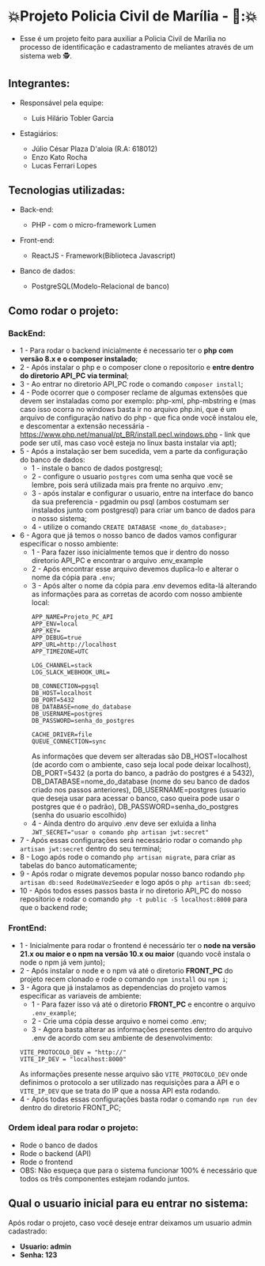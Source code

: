 # :boom:Projeto Policia Civil de Marília - :police_officer:::boom:

- Esse é um projeto feito para auxiliar a Policia Civil de Marília no processo de identificação e cadastramento de meliantes através de um sistema web :detective:.

## Integrantes:

- Responsável pela equipe:
  - Luis Hilário Tobler Garcia

- Estagiários:
  - Júlio César Plaza D'aloia (R.A: 618012)
  - Enzo Kato Rocha
  - Lucas Ferrari Lopes

## Tecnologias utilizadas: 

- Back-end:
  - PHP - com o micro-framework Lumen

- Front-end:
  - ReactJS - Framework(Biblioteca Javascript)   

- Banco de dados:
  - PostgreSQL(Modelo-Relacional de banco)

## Como rodar o projeto:

### BackEnd:
- 1 - Para rodar o backend inicialmente é necessario ter o **php com versão 8.x e o composer instalado**;
- 2 - Após instalar o php e o composer clone o repositorio e **entre dentro do diretorio API_PC via terminal**;
- 3 - Ao entrar no diretorio API_PC rode o comando `composer install`;
- 4 - Pode ocorrer que o composer reclame de algumas extensões que devem ser instaladas como por exemplo: php-xml, php-mbstring e  (mas caso isso ocorra no windows basta ir no arquivo php.ini, que é um arquivo de configuração nativo do php - que fica onde você instalou ele, e descomentar a extensão necessária - https://www.php.net/manual/pt_BR/install.pecl.windows.php - link que pode ser util, mas caso você esteja no linux basta instalar via apt);
- 5 - Após a instalação ser bem sucedida, vem a parte da configuração do banco de dados:
    -  1 - instale o banco de dados postgresql;
    -  2 - configure o usuario `postgres` com uma senha que você se lembre, pois será utilizada mais pra frente no arquivo .env;
    -  3 - após instalar e configurar o usuario, entre na interface do banco da sua preferencia - pgadmin ou psql (ambos costumam ser instalados junto com postgresql) para criar um banco de dados para o nosso sistema;
    - 4 - utilize o comando `CREATE DATABASE <nome_do_database>;`
- 6 - Agora que já temos o nosso banco de dados vamos configurar especificar o nosso ambiente:
    - 1 - Para fazer isso inicialmente temos que ir dentro do nosso diretorio API_PC e encontrar o arquivo .env_example
    - 2 - Após encontrar esse arquivo devemos duplica-lo e alterar o nome da cópia para `.env`;
    - 3 - Após alter o nome da cópia para .env devemos edita-lá alterando as informações para as corretas de acordo com nosso ambiente local:
      ~~~
      APP_NAME=Projeto_PC_API
      APP_ENV=local
      APP_KEY=
      APP_DEBUG=true
      APP_URL=http://localhost
      APP_TIMEZONE=UTC
      
      LOG_CHANNEL=stack
      LOG_SLACK_WEBHOOK_URL=
      
      DB_CONNECTION=pgsql
      DB_HOST=localhost
      DB_PORT=5432
      DB_DATABASE=nome_do_database
      DB_USERNAME=postgres
      DB_PASSWORD=senha_do_postgres
      
      CACHE_DRIVER=file
      QUEUE_CONNECTION=sync
      ~~~
        As informações que devem ser alteradas são DB_HOST=localhost (de acordo com o ambiente, caso seja local pode deixar localhost), DB_PORT=5432 (a porta do banco, a padrão do postgres é a 5432), DB_DATABASE=nome_do_database (nome do seu banco de dados criado nos passos anteriores), DB_USERNAME=postgres (usuario que deseja usar para acessar o banco, caso queira pode usar o postgres que é o padrão), DB_PASSWORD=senha_do_postgres (senha do usuario escolhido)
    - 4 - Ainda dentro do arquivo .env deve ser exluida a linha `JWT_SECRET="usar o comando php artisan jwt:secret"`
- 7 - Após essas configurações será necessário rodar o comando `php artisan jwt:secret` dentro do seu terminal;
- 8 - Logo após rode o comando `php artisan migrate`, para criar as tabelas do banco automaticamente;
- 9 - Após rodar o migrate devemos popular nosso banco rodando `php artisan db:seed RodeUmaVezSeeder` e logo após o `php artisan db:seed`;
- 10 - Após todos esses passos basta ir no diretorio API_PC do nosso repositorio e rodar o comando `php -t public -S localhost:8000` para que o backend rode;

### FrontEnd:
- 1 - Inicialmente para rodar o frontend é necessário ter o **node na versão 21.x ou maior e o npm na versão 10.x ou maior** (quando você instala o node o npm já vem junto);
- 2 - Após instalar o node e o npm vá até o diretorio **FRONT_PC** do projeto recem clonado e rode o comando `npm install` ou `npm i`;
- 3 - Agora que já instalamos as dependencias do projeto vamos especificar as variaveis de ambiente:
    - 1 - Para fazer isso vá até o diretorio **FRONT_PC** e encontre o arquivo `.env_example`;
    - 2 - Crie uma cópia desse arquivo e nomei como .env;
    - 3 - Agora basta alterar as informações presentes dentro do arquivo .env de acordo com seu ambiente de desenvolvimento:
    ~~~
    VITE_PROTOCOLO_DEV = "http://"
    VITE_IP_DEV = "localhost:8000"
    ~~~
    As informações presente nesse arquivo são `VITE_PROTOCOLO_DEV` onde definimos o protocolo a ser utilizado nas requisições para a API e o `VITE_IP_DEV` que se trata do IP que a nossa API esta rodando.
- 4 - Após todas essas configurações basta rodar o comando `npm run dev` dentro do diretorio FRONT_PC;

### Ordem ideal para rodar o projeto:
- Rode o banco de dados
- Rode o backend (API)
- Rode o frontend
- OBS: Não esqueça que para o sistema funcionar 100% é necessário que todos os três componentes estejam rodando juntos.

## Qual o usuario inicial para eu entrar no sistema:
Após rodar o projeto, caso você deseje entrar deixamos um usuario admin cadastrado:
- **Usuario: admin**
- **Senha: 123**
